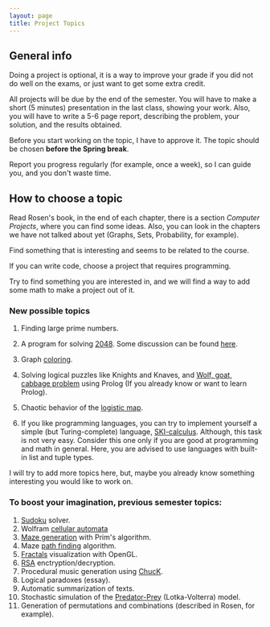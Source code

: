 ```yaml
---
layout: page
title: Project Topics
---
```


## General info

Doing a project is optional,
it is a way to improve your grade if you did not do well on the exams,
or just want to get some extra credit.

All projects will be due by the end of the semester. 
You will have to make a short (5 minutes) presentation in the last class, showing your work. 
Also, you will have to write a 5-6 page report, describing the problem, 
your solution, and the results obtained.

Before you start working on the topic, I have to approve it. 
The topic should be chosen **before the Spring break**.

Report you progress regularly (for example, once a week), so I can guide you, and you don't waste time.

## How to choose a topic

Read Rosen's book, in the end of each chapter, there is a section 
*Computer Projects*, where you can find some ideas.
Also, you can look in the chapters we have not talked about yet (Graphs, Sets, Probability, for example).

Find something that is interesting and seems to be related to the course.

If you can write code, choose a project that requires programming.

Try to find something you are interested in, and we will find a way to add some math to make a project out of it.

### New possible topics
1. Finding large prime numbers.

1. A program for solving [2048](http://gabrielecirulli.github.io/2048/). 
Some discussion can be found [here](http://stackoverflow.com/questions/22342854/what-is-the-optimal-algorithm-for-the-game-2048).

1. Graph [coloring](https://en.wikipedia.org/wiki/Graph_coloring).

1. Solving logical puzzles like Knights and Knaves, and 
[Wolf, goat, cabbage problem](http://jeux.lulu.pagesperso-orange.fr/html/anglais/loupChe/loupChe1.htm) 
using Prolog (If you already know or want to learn Prolog).

1. Chaotic behavior of the [logistic map](https://en.wikipedia.org/wiki/Logistic_map).

1. If you like programming languages, you can try to implement yourself a simple (but Turing-complete)
language, [SKI-calculus](https://en.wikipedia.org/wiki/SKI_combinator_calculus). Although, this task is not very easy.
Consider this one only if you are good at programming and math in general. 
Here, you are advised to use languages with built-in list and tuple types.

I will try to add more topics here, but, maybe you already know something
interesting you would like to work on.

### To boost your imagination, previous semester topics:
1. [Sudoku](https://en.wikipedia.org/wiki/Sudoku) solver.
1. Wolfram [cellular automata](http://mathworld.wolfram.com/CellularAutomaton.html)
1. [Maze generation](https://en.wikipedia.org/wiki/Maze_generation_algorithm) with Prim's algorithm.
1. Maze [path finding](http://www.cs.bu.edu/teaching/alg/maze/) algorithm.
1. [Fractals](https://en.wikipedia.org/wiki/Fractal) visualization with OpenGL.
1. [RSA](https://en.wikipedia.org/wiki/RSA_%28cryptosystem%29) enctryption/decryption.
1. Procedural music generation using [ChucK](http://chuck.cs.princeton.edu/).
1. Logical paradoxes (essay).
1. Automatic summarization of texts. 
1. Stochastic simulation of the 
[Predator-Prey](https://alliance.seas.upenn.edu/~ese303/wiki/index.php?n=Main.StochasticSimulationOfChemicalReactions) (Lotka-Volterra) model.
1. Generation of permutations and combinations (described in Rosen, for example).


